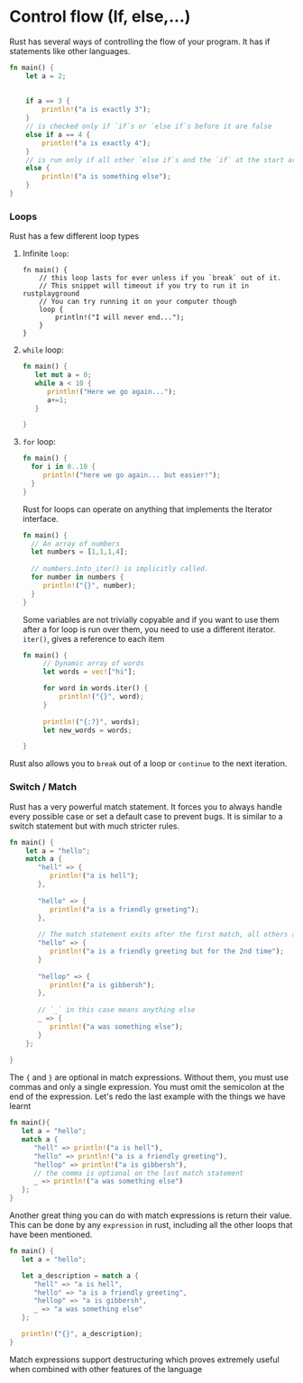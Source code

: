 # Control flow (If, else,...)

Rust has several ways of controlling the flow of your program.
It has if statements like other languages.
```rust
fn main() {
    let a = 2;
    
    
    if a == 3 {
        println!("a is exactly 3");
    }
    // is checked only if `if`s or `else if`s before it are false    
    else if a == 4 {
        println!("a is exactly 4");
    }
    // is run only if all other `else if`s and the `if` at the start are false     
    else {
        println!("a is something else");
    }
}
```

### Loops
Rust has a few different loop types
1. Infinite `loop`:
    ```rust, noplayground, no_run
    fn main() {
        // this loop lasts for ever unless if you `break` out of it. 
        // This snippet will timeout if you try to run it in rustplayground
        // You can try running it on your computer though
        loop {
            println!("I will never end...");    
        }
    }
    ```
2. `while` loop:
   ```rust
   fn main() {
      let mut a = 0;
      while a < 10 {
         println!("Here we go again...");
         a+=1;
      }
   
   }
   ```
3. `for` loop:
   ```rust
   fn main() {
     for i in 0..10 {
        println!("here we go again... but easier!");
     }
   }
   ```
   Rust for loops can operate on anything that implements the Iterator interface.
   ```rust
   fn main() {
     // An array of numbers
     let numbers = [1,1,1,4];
     
     // numbers.into_iter() is implicitly called. 
     for number in numbers {
        println!("{}", number);
     }
   }
   ```
   
   Some variables are not trivially copyable and if you want to use them after a for loop is run over them, you need to use a different iterator. `iter()`, gives a reference to each item
   ```rust
   fn main() {
        // Dynamic array of words
        let words = vec!["hi"];     
   
        for word in words.iter() {
            println!("{}", word);
        }
        
        println!("{:?}", words);
        let new_words = words;     
   
   }
   ```
Rust also allows you to `break` out of a loop or `continue` to the next iteration.

### Switch / Match
Rust has a very powerful match statement. It forces you to always handle every possible case or set a default case to prevent bugs.
It is similar to a switch statement but with much stricter rules.
```rust
fn main() {
    let a = "hello";
    match a {
       "hell" => { 
          println!("a is hell"); 
       },
       
       "hello" => {
          println!("a is a friendly greeting");
       },
       
       // The match statement exits after the first match, all others are ignored. There is also no fallthrough
       "hello" => {
          println!("a is a friendly greeting but for the 2nd time");
       }
       
       "hellop" => {
          println!("a is gibbersh");
       },
       
       // `_` in this case means anything else 
       _ => {
          println!("a was something else");
       }
    };
   
}
```

The `{` and  `}` are optional in match expressions. Without them, you must use commas and only a single expression. You must omit the semicolon at the end of the expression.
Let's redo the last example with the things we have learnt
```rust
fn main(){
   let a = "hello";
   match a {
      "hell" => println!("a is hell"),
      "hello" => println!("a is a friendly greeting"),
      "hellop" => println!("a is gibbersh"),
      // the comma is optional on the last match statement
      _ => println!("a was something else")
   };
}
```

Another great thing you can do with match expressions is return their value. This can be done by any `expression` in rust, including all the other loops that have been mentioned.
```rust
fn main() {
   let a = "hello";

   let a_description = match a {
      "hell" => "a is hell",
      "hello" => "a is a friendly greeting",
      "hellop" => "a is gibbersh",
      _ => "a was something else"
   };

   println!("{}", a_description);
}
```
Match expressions support destructuring which proves extremely useful when combined with other features of the language
